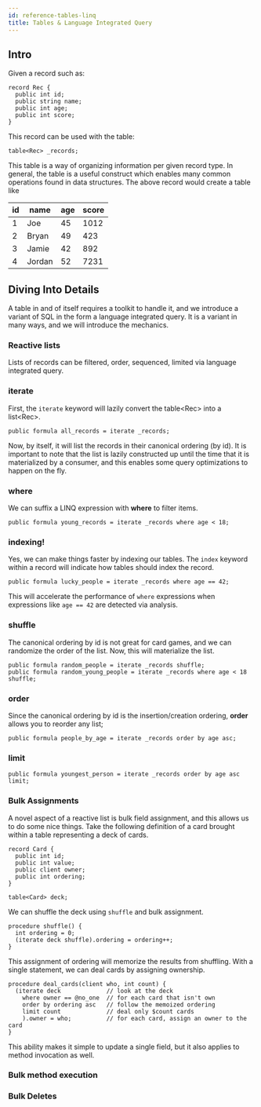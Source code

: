 ```yaml
---
id: reference-tables-linq
title: Tables & Language Integrated Query
---
```


## Intro

Given a record such as:

```adama
record Rec {
  public int id;
  public string name;
  public int age;
  public int score;
}
```

This record can be used with the table:

```adama
table<Rec> _records;
```

This table is a way of organizing information per given record type. In general, the table is a useful construct which enables many common operations found in data structures. The above record would create a table like

| id | name | age | score |
| --- | --- | --- | --- |
| 1 | Joe | 45 | 1012 |
| 2 | Bryan | 49 | 423 |
| 3 | Jamie | 42 | 892 |
| 4 | Jordan | 52 | 7231 |

## Diving Into Details

A table in and of itself requires a toolkit to handle it, and we introduce a variant of SQL in the form a language integrated query. It is a variant in many ways, and we will introduce the mechanics.

### Reactive lists
Lists of records can be filtered, order, sequenced, limited via language integrated query.

### iterate

First, the ```iterate``` keyword will lazily convert the table&lt;Rec&gt; into a list&lt;Rec&gt;.

```adama
public formula all_records = iterate _records;
```

Now, by itself, it will list the records in their canonical ordering (by id). It is important to note that the list is lazily constructed up until the time that it is materialized by a consumer, and this enables some query optimizations to happen on the fly.

### where

We can suffix a LINQ expression with **where** to filter items.
```adama
public formula young_records = iterate _records where age < 18;
```

### indexing!

Yes, we can make things faster by indexing our tables. The ```index``` keyword within a record will indicate how tables should index the record.

```adama
public formula lucky_people = iterate _records where age == 42;
```

This will accelerate the performance of ```where``` expressions when expressions like ```age == 42``` are detected via analysis.

### shuffle
The canonical ordering by id is not great for card games, and we can randomize the order of the list. Now, this will materialize the list.
```adama
public formula random_people = iterate _records shuffle;
public formula random_young_people = iterate _records where age < 18 shuffle;
```

### order

Since the canonical ordering by id is the insertion/creation ordering, **order** allows you to reorder any list;
```adama
public formula people_by_age = iterate _records order by age asc;
```

### limit

```adama
public formula youngest_person = iterate _records order by age asc limit;
```

### Bulk Assignments

A novel aspect of a reactive list is bulk field assignment, and this allows us to do some nice things. Take the following definition of a card brought within a table representing a deck of cards.

```adama
record Card {
  public int id;
  public int value;
  public client owner;
  public int ordering;
}

table<Card> deck;
```

We can shuffle the deck using ```shuffle``` and bulk assignment.
```adama
procedure shuffle() {
  int ordering = 0;
  (iterate deck shuffle).ordering = ordering++;
}
```

This assignment of ordering will memorize the results from shuffling. With a single statement, we can deal cards by assigning ownership.

```adama
procedure deal_cards(client who, int count) {
  (iterate deck             // look at the deck
  	where owner == @no_one  // for each card that isn't own
  	order by ordering asc   // follow the memoized ordering
  	limit count             // deal only $count cards
  	).owner = who;          // for each card, assign an owner to the card
}
```

This ability makes it simple to update a single field, but it also applies to method invocation as well.

### Bulk method execution

### Bulk Deletes


